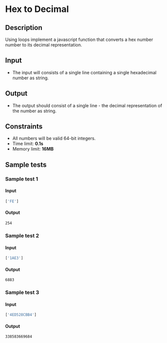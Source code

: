 # Hex to Decimal

## Description
Using loops implement a javascript function that converts a hex number number to its decimal representation.

## Input
- The input will consists of a single line containing a single hexadecimal number as string.

## Output
- The output should consist of a single line - the decimal representation of the number as string.

## Constraints
- All numbers will be valid 64-bit integers.
- Time limit: **0.1s**
- Memory limit: **16MB**

## Sample tests

### Sample test 1

#### Input
```js
['FE']
```

#### Output
```
254
```

### Sample test 2

#### Input
```js
['1AE3']
```

#### Output
```
6883
```

### Sample test 3

#### Input
```js
['4ED528CBB4']
```

#### Output
```
338583669684
```
